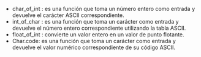 - char_of_int : es una función que toma un número entero como entrada y devuelve el carácter ASCII correspondiente.
- int_of_char : es una función que toma un carácter como entrada y devuelve el número entero correspondiente utilizando la tabla ASCII.
- float_of_int : convierte un valor entero en un valor de punto flotante.
- Char.code: es una función que toma un carácter como entrada y devuelve el valor numérico correspondiente de su código ASCII.